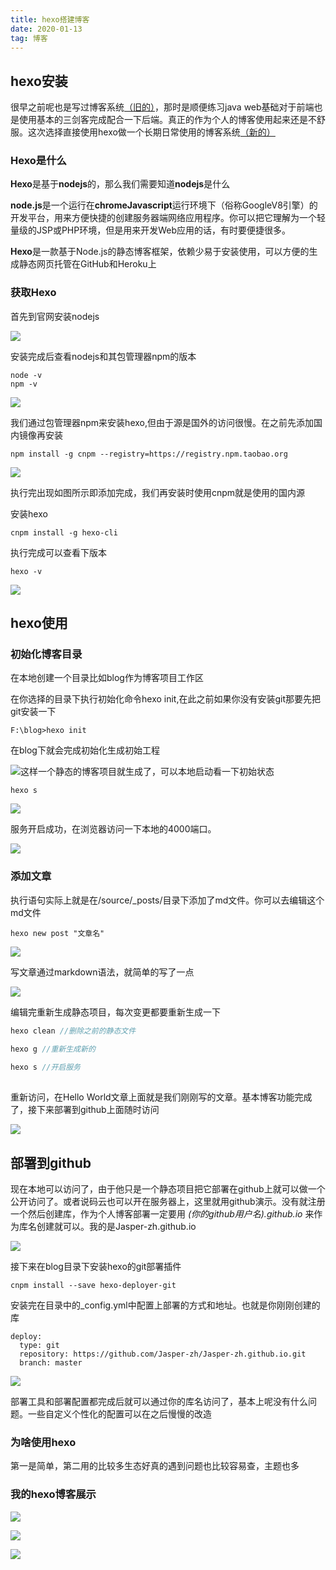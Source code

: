 ```yaml
---
title: hexo搭建博客
date: 2020-01-13
tag: 博客
---
```




## hexo安装

很早之前呢也是写过博客系统[（旧的）](www.yournotes.cn)，那时是顺便练习java web基础对于前端也是使用基本的三剑客完成配合一下后端。真正的作为个人的博客使用起来还是不舒服。这次选择直接使用hexo做一个长期日常使用的博客系统[（新的）](Jasper-zh.github.io)

### Hexo是什么<!--more-->

**Hexo**是基于**nodejs**的，那么我们需要知道**nodejs**是什么

**node.js**是一个运行在**chromeJavascript**运行环境下（俗称GoogleV8引擎）的开发平台，用来方便快捷的创建服务器端网络应用程序。你可以把它理解为一个轻量级的JSP或PHP环境，但是用来开发Web应用的话，有时要便捷很多。

**Hexo**是一款基于Node.js的静态博客框架，依赖少易于安装使用，可以方便的生成静态网页托管在GitHub和Heroku上

### 获取Hexo

首先到官网安装nodejs

![](https://gitee.com/Jasper-zh/blogImage/raw/master/hexo搭建博客/01.png)

安装完成后查看nodejs和其包管理器npm的版本

```shell
node -v
npm -v
```

![](https://gitee.com/Jasper-zh/blogImage/raw/master/hexo搭建博客/02.png)

我们通过包管理器npm来安装hexo,但由于源是国外的访问很慢。在之前先添加国内镜像再安装

```shell
npm install -g cnpm --registry=https://registry.npm.taobao.org
```

![](https://gitee.com/Jasper-zh/blogImage/raw/master/hexo搭建博客/03.png)

执行完出现如图所示即添加完成，我们再安装时使用cnpm就是使用的国内源

安装hexo

```shell
cnpm install -g hexo-cli
```

执行完成可以查看下版本

```shell
hexo -v
```

![](https://gitee.com/Jasper-zh/blogImage/raw/master/hexo搭建博客/04.png)



## hexo使用

### 初始化博客目录

在本地创建一个目录比如blog作为博客项目工作区

在你选择的目录下执行初始化命令hexo init,在此之前如果你没有安装git那要先把git安装一下

```shell
F:\blog>hexo init
```

在blog下就会完成初始化生成初始工程

![](https://gitee.com/Jasper-zh/blogImage/raw/master/hexo搭建博客/05.png)这样一个静态的博客项目就生成了，可以本地启动看一下初始状态

```
hexo s
```

![](https://gitee.com/Jasper-zh/blogImage/raw/master/hexo搭建博客/06.png)

服务开启成功，在浏览器访问一下本地的4000端口。

![](https://gitee.com/Jasper-zh/blogImage/raw/master/hexo搭建博客/07.png)



### 添加文章

执行语句实际上就是在/source/_posts/目录下添加了md文件。你可以去编辑这个md文件

```
hexo new post "文章名"
```

![](https://gitee.com/Jasper-zh/blogImage/raw/master/hexo搭建博客/09.png)

写文章通过markdown语法，就简单的写了一点

![](https://gitee.com/Jasper-zh/blogImage/raw/master/hexo搭建博客/10.png)

编辑完重新生成静态项目，每次变更都要重新生成一下

```java
hexo clean //删除之前的静态文件

hexo g //重新生成新的
    
hexo s //开启服务
    
```

重新访问，在Hello World文章上面就是我们刚刚写的文章。基本博客功能完成了，接下来部署到github上面随时访问

![](https://gitee.com/Jasper-zh/blogImage/raw/master/hexo搭建博客/11.png)





## 部署到github

现在本地可以访问了，由于他只是一个静态项目把它部署在github上就可以做一个公开访问了。或者说码云也可以开在服务器上，这里就用github演示。没有就注册一个然后创建库，作为个人博客部署一定要用  *(你的github用户名).github.io*  来作为库名创建就可以。我的是Jasper-zh.github.io

![](https://gitee.com/Jasper-zh/blogImage/raw/master/hexo搭建博客/12.png)

接下来在blog目录下安装hexo的git部署插件

```shell
cnpm install --save hexo-deployer-git
```

安装完在目录中的_config.yml中配置上部署的方式和地址。也就是你刚刚创建的库

```shell
deploy:
  type: git
  repository: https://github.com/Jasper-zh/Jasper-zh.github.io.git
  branch: master
```

![](https://gitee.com/Jasper-zh/blogImage/raw/master/hexo搭建博客/13.png)

部署工具和部署配置都完成后就可以通过你的库名访问了，基本上呢没有什么问题。一些自定义个性化的配置可以在之后慢慢的改造



### 为啥使用hexo

第一是简单，第二用的比较多生态好真的遇到问题也比较容易查，主题也多



### 我的hexo博客展示

![](https://gitee.com/Jasper-zh/blogImage/raw/master/hexo搭建博客/14.png)

![](https://gitee.com/Jasper-zh/blogImage/raw/master/hexo搭建博客/15.png)

![](https://gitee.com/Jasper-zh/blogImage/raw/master/hexo搭建博客/16.png)

